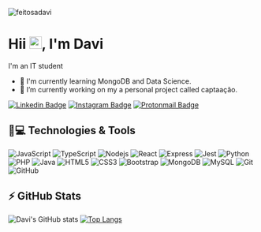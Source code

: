 <p align="left"><img src="https://komarev.com/ghpvc/?username=feitosadavi" alt="feitosadavi" /></p>

<h1 align = "justify"> Hii <img src="https://media.giphy.com/media/hvRJCLFzcasrR4ia7z/giphy.gif" width="25px">, I'm Davi</h1>

I'm an IT student

- 🌱 I'm currently learning MongoDB and Data Science.
- 🔭 I’m currently working on my a personal project called captaação.


[![Linkedin Badge](https://img.shields.io/badge/-Linkedin-blue?style=for-the-badge&logo=Linkedin&logoColor=white&link=https://www.linkedin.com/in/davi-feitosa-53b409206/)](https://www.linkedin.com/in/davi-feitosa-53b409206/)
[![Instagram Badge](https://img.shields.io/badge/-Instagram-purple?style=for-the-badge&logo=instagram&logoColor=white&link=https://www.instagram.com/davi.feittosa/)](https://www.instagram.com/davi.feittosa/)
[![Protonmail Badge](https://img.shields.io/badge/ProtonMail-8B89CC?style=for-the-badge&logo=protonmail&logoColor=white&link=mailto:davifeitosa.dev@protonmail.com)](mailto:davifeitosa.dev@protonmail.com)

## 🚀💻 Technologies & Tools

![JavaScript](https://img.shields.io/badge/JavaScript-F7DF1E?style=for-the-badge&logo=javascript&logoColor=black)
![TypeScript](https://img.shields.io/badge/-TypeScript-007ACC?style=for-the-badge&logo=typescript)
![Nodejs](https://img.shields.io/badge/Node.js-43853D?style=for-the-badge&logo=node-dot-js&logoColor=white)
![React](https://img.shields.io/badge/React-20232A?style=for-the-badge&logo=react&logoColor=61DAFB)
![Express](https://img.shields.io/badge/Express.js-000000?style=for-the-badge&logo=express&logoColor=white)
![Jest](https://img.shields.io/badge/Jest-C21325?style=for-the-badge&logo=jest&logoColor=white)
![Python](https://img.shields.io/badge/Python-FFD43B?style=for-the-badge&logo=python&logoColor=darkgreen)
![PHP](https://img.shields.io/badge/PHP-777BB4?style=for-the-badge&logo=php&logoColor=white)
![Java](https://img.shields.io/badge/Java-ED8B00?style=for-the-badge&logo=java&logoColor=white)
![HTML5](https://img.shields.io/badge/HTML5-E34F26?style=for-the-badge&logo=html5&logoColor=white)
![CSS3](https://img.shields.io/badge/CSS3-1572B6?style=for-the-badge&logo=css3&logoColor=white)
![Bootstrap](https://img.shields.io/badge/Bootstrap-563D7C?style=for-the-badge&logo=bootstrap&logoColor=white)
![MongoDB](https://img.shields.io/badge/MongoDB-4EA94B?style=for-the-badge&logo=mongodb&logoColor=white)
![MySQL](https://img.shields.io/badge/MySQL-00000F?style=for-the-badge&logo=mysql&logoColor=white)
![Git](https://img.shields.io/badge/Git-F05032?style=for-the-badge&logo=git&logoColor=white)
![GitHub](https://img.shields.io/badge/GitHub-100000?style=for-the-badge&logo=github&logoColor=white)

## ⚡ GitHub Stats


![Davi's GitHub stats](https://github-readme-stats.vercel.app/api?username=feitosadavi&show_icons=true&theme=radical)
[![Top Langs](https://github-readme-stats.vercel.app/api/top-langs/?username=feitosadavi&langs_count=3&theme=radical)](https://github.com/feitosadavi/github-readme-stats)

<!--
**feitosadavi/feitosadavi** is a ✨ _special_ ✨ repository because its `README.md` (this file) appears on your GitHub profile.

Here are some ideas to get you started:

-  ...
-  I’m currently learning ...
- 👯 I’m looking to collaborate on ...
- 🤔 I’m looking for help with ...
- 💬 Ask me about ...
- 📫 How to reach me: ...
- 😄 Pronouns: ...
- ⚡ Fun fact: ...
-->
